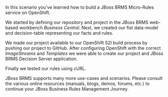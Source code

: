 In this scenario you've learned how to build a JBoss BRMS Micro-Rules service on OpenShift.

We started by defining our repository and project in the JBoss BRMS web-based workbench *Business Central*. Next, we created our fist data-model and decision-table representing our facts and rules.

We made our project available to our OpenShift S2I build process by pushing our project to GitHub. After configuring OpenShift with the correct *ImageStreams* and *Templates* we were able to create our project and JBoss BRMS Decision Server application.

Finally we tested our rules using cURL.

JBoss BRMS supports many more use-cases and scenarios. Please consult the various online resources (manuals, blogs, demos, forums, etc.) to continue your JBoss Business Rules Management Journey.

